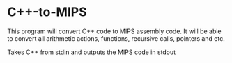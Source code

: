 # C++-to-MIPS

This program will convert C++ code to MIPS assembly code. It will be able to convert all arithmetic actions, functions, recursive calls, pointers and etc. 

Takes C++ from stdin and outputs the MIPS code in stdout
